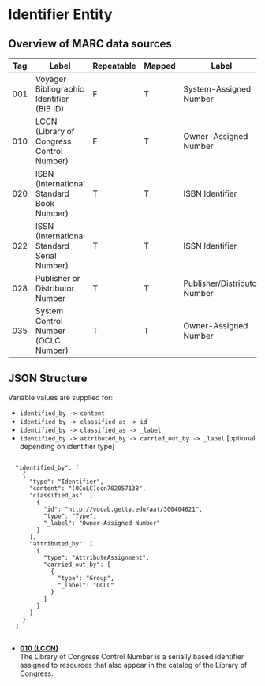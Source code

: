 # Identifier Entity

## Overview of MARC data sources

|Tag|Label|Repeatable|Mapped|Label|URI|
|---|-----|----------|------|-----|---|
|001|Voyager Bibliographic Identifier \(BIB ID\)|F|T|System-Assigned Number|[http://vocab.getty.edu/aat/300435704](http://vocab.getty.edu/aat/300435704)|
|010|LCCN \(Library of Congress Control Number\)|F|T|Owner-Assigned Number|[http://vocab.getty.edu/aat/300417440](http://vocab.getty.edu/aat/300417440)|
|020|ISBN \(International Standard Book Number\)|T|T|ISBN Identifier|[http://vocab.getty.edu/aat/300417443](http://vocab.getty.edu/aat/300417443)|
|022|ISSN \(International Standard Serial Number\)|T|T|ISSN Identifier|[http://vocab.getty.edu/aat/300417430](http://vocab.getty.edu/aat/300417430)|
|028|Publisher or Distributor Number|T|T|Publisher/Distributor Number|TBD|
|035|System Control Number \(OCLC Number\)|T|T|Owner-Assigned Number|[http://vocab.getty.edu/aat/300404621](http://vocab.getty.edu/aat/300404621)|

## JSON Structure

Variable values are supplied for:

-   `identified_by -> content`
-   `identified_by -> classified_as -> id`
-   `identified_by -> classified_as -> _label`
-   `identified_by -> attributed_by -> carried_out_by -> _label` \[optional depending on identifier type\]

```

  "identified_by": [
    {
      "type": "Identifier",
      "content": "(OCoLC)ocn702057138",
      "classified_as": [
        {
          "id": "http://vocab.getty.edu/aat/300404621",
          "type": "Type",
          "_label": "Owner-Assigned Number"
        }
      ],
      "attributed_by": [
        {
          "type": "AttributeAssignment",
          "carried_out_by": [
            {
              "type": "Group",
              "_label": "OCLC"
            }
          ]
        }
      ]
    }
  ]
    
```

-   **[010 \(LCCN\)](../identifier/identifier_010.md)**  
The Library of Congress Control Number is a serially based identifier assigned to resources that also appear in the catalog of the Library of Congress.

